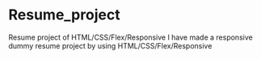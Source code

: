 # Resume_project
Resume project of HTML/CSS/Flex/Responsive
I have made a responsive dummy resume project by using HTML/CSS/Flex/Responsive
